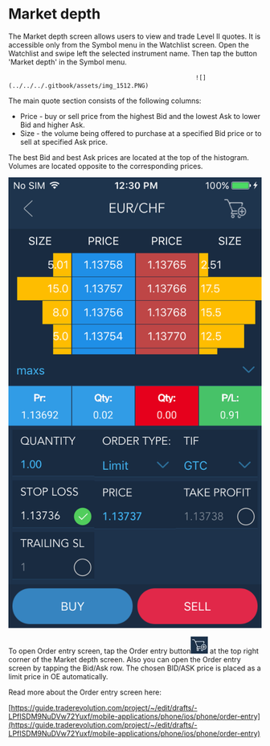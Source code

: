 # Market depth

The Market depth screen allows users to view and trade Level II quotes. It is accessible only from the Symbol menu in the Watchlist screen.  Open the Watchlist and swipe left the selected instrument name. Then tap the button 'Market depth' in the Symbol menu.

                                                        ![](../../../.gitbook/assets/img_1512.PNG) 

The main quote section consists of the following columns:

* Price - buy or sell price from the highest Bid and the lowest Ask to lower Bid and higher Ask.
* Size - the volume being offered to purchase at a specified Bid price or to sell at specified Ask price.

The best Bid and best Ask prices are located at the top of the histogram. Volumes are located opposite to the corresponding prices.

![](../../../.gitbook/assets/market-depth.png)

To open Order entry screen, tap the Order entry button![](../../../.gitbook/assets/oe%20%282%29.jpg)
at the top right corner of the Market depth screen. Also you can open the Order entry screen by tapping the Bid/Ask row. The chosen BID/ASK price is placed as a limit price in OE automatically.


Read more about the Order entry screen here:

[https://guide.traderevolution.com/project/~/edit/drafts/-LPfISDM9NuDVw72Yuxf/mobile-applications/phone/ios/phone/order-entry](https://guide.traderevolution.com/project/~/edit/drafts/-LPfISDM9NuDVw72Yuxf/mobile-applications/phone/ios/phone/order-entry)

